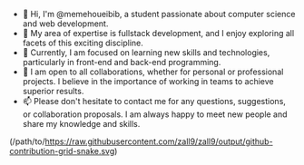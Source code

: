- 👋 Hi, I'm @memehoueibib, a student passionate about computer science and web development.
- 👀 My area of expertise is fullstack development, and I enjoy exploring all facets of this exciting discipline.
- 🌱 Currently, I am focused on learning new skills and technologies, particularly in front-end and back-end programming.
- 💞️ I am open to all collaborations, whether for personal or professional projects. I believe in the importance of working in teams to achieve superior results.
- 📫 Please don't hesitate to contact me for any questions, suggestions, or collaboration proposals. I am always happy to meet new people and share my knowledge and skills.

<!---
memehoueibib/memehoueibib is a ✨ special ✨ repository because its `README.md` (this file) appears on your GitHub profile.
You can click the Preview link to take a look at your changes.
--->

(/path/to/https://raw.githubusercontent.com/zall9/zall9/output/github-contribution-grid-snake.svg)
